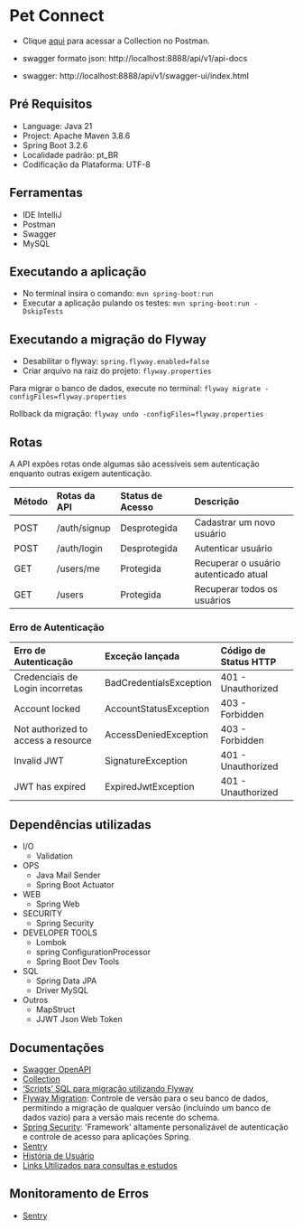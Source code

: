 # Pet Connect

* Clique [aqui](https://documenter.getpostman.com/view/13771815/2sA3Qqgstd) para acessar a Collection no Postman.

* swagger formato json: http://localhost:8888/api/v1/api-docs
* swagger: http://localhost:8888/api/v1/swagger-ui/index.html

## Pré Requisitos

* Language: Java 21
* Project: Apache Maven 3.8.6
* Spring Boot 3.2.6
* Localidade padrão: pt_BR
* Codificação da Plataforma: UTF-8

## Ferramentas

* IDE IntelliJ
* Postman
* Swagger
* MySQL

## Executando a aplicação

* No terminal insira o comando: `mvn spring-boot:run`
* Executar a aplicação pulando os testes: `mvn spring-boot:run -DskipTests`

## Executando a migração do Flyway

* Desabilitar o flyway: `spring.flyway.enabled=false`
* Criar arquivo na raiz do projeto: `flyway.properties`

Para migrar o banco de dados, execute no terminal: `flyway migrate -configFiles=flyway.properties`

Rollback da migração: `flyway undo -configFiles=flyway.properties`

## Rotas

A API expões rotas onde algumas são acessíveis sem autenticação enquanto outras exigem autenticação.

| Método | Rotas da API | Status de Acesso | Descrição                             |
|:-------|:-------------|:-----------------|:--------------------------------------|
| POST   | /auth/signup | Desprotegida     | Cadastrar um novo usuário             |
| POST   | /auth/login  | Desprotegida     | Autenticar usuário                    |
| GET    | /users/me    | Protegida        | Recuperar o usuário autenticado atual |
| GET    | /users       | Protegida        | Recuperar todos os usuários           |

### Erro de Autenticação

| Erro de Autenticação                | Exceção lançada         | Código de Status HTTP |
|:------------------------------------|:------------------------|:----------------------|
| Credenciais de Login incorretas     | BadCredentialsException | 401 - Unauthorized    |
| Account locked                      | AccountStatusException  | 403 - Forbidden       |
| Not authorized to access a resource | AccessDeniedException   | 403 - Forbidden       |
| Invalid JWT                         | SignatureException      | 401 - Unauthorized    |
| JWT has expired                     | ExpiredJwtException     | 401 - Unauthorized    |

## Dependências utilizadas

* I/O
    * Validation
* OPS
    * Java Mail Sender
    * Spring Boot Actuator
* WEB
    * Spring Web
* SECURITY
    * Spring Security
* DEVELOPER TOOLS
    * Lombok
    * spring ConfigurationProcessor
    * Spring Boot Dev Tools
* SQL
    * Spring Data JPA
    * Driver MySQL
* Outros
    * MapStruct
    * JJWT Json Web Token

## Documentações

* [Swagger OpenAPI](./src/main/resources/static/openapi/petconnect.yaml)
* [Collection](./src/main/resources/static/postman_collection)
* [‘Scripts’ SQL para migração utilizando Flyway](./src/main/resources/db/migration)
* [Flyway Migration](./documents/flyway.md): Controle de versão para o seu banco de dados, permitindo a migração de
  qualquer versão (incluíndo um banco de dados vazio) para a versão mais recente do schema.
* [Spring Security](./documents/security.md): 'Framework' altamente personalizável de autenticação e controle de acesso
  para aplicações Spring.
* [Sentry](./documents/sentry.md)
* [História de Usuário](./documents/HISTORIA_DE_USUARIO.md)
* [Links Utilizados para consultas e estudos](./documents/links.md)

## Monitoramento de Erros

* [Sentry](https://estudante-k0.sentry.io/settings/)